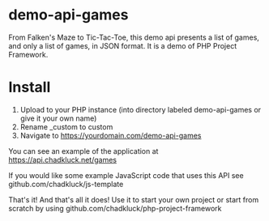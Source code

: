 # demo-api-games
From Falken's Maze to Tic-Tac-Toe, this demo api presents a list of games, and only a list of games, in JSON format. It is a demo of PHP Project Framework.

# Install

1. Upload to your PHP instance (into directory labeled demo-api-games or give it your own name)
2. Rename \_custom to custom
3. Navigate to https://yourdomain.com/demo-api-games

You can see an example of the application at https://api.chadkluck.net/games

If you would like some example JavaScript code that uses this API see github.com/chadkluck/js-template

That's it! And that's all it does! Use it to start your own project or start from scratch by using github.com/chadkluck/php-project-framework

